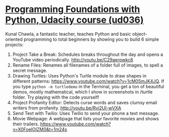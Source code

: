 # [Programming Foundations with Python, Udacity course (ud036)](https://www.udacity.com/course/programming-foundations-with-python--ud036)
Kunal Chawla, a fantastic teacher, teaches Python and basic object-oriented programming to total beginners by showing you to build 6 simple projects:

1. Project Take a Break: Schedules breaks throughout the day and opens a YouTube video periodically. http://youtu.be/C29aerpwkc8
2. Rename Files: Renames all filenames of a folder full of images, to spell a secret message.
3. Drawing Turtles: Uses Python's Turtle module to draw shapes in different patterns: https://www.youtube.com/watch?v=1cM05mJK4JQ. If you type ```python -m turtledemo``` in the Terminal, you get a ton of beautiful demos, mostly mathematical, which I show in screenshots in /turtle folder. Try playing with the code yourself!
4. Project Profanity Editor: Detects curse words and saves clumsy email writers from profanity. http://youtu.be/Rvj2UI-wVXA
5. Send Text with Twilio: Uses Twilio to send your phone a text message.
6. Movie Webpage: A webpage that lists your favorite movies and shows their trailers. https://www.youtube.com/watch?v=X0FoelOIZM0&t=1m24s
